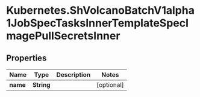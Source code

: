# Kubernetes.ShVolcanoBatchV1alpha1JobSpecTasksInnerTemplateSpecImagePullSecretsInner

## Properties

Name | Type | Description | Notes
------------ | ------------- | ------------- | -------------
**name** | **String** |  | [optional] 


